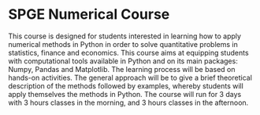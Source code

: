 # SPGE Numerical Course
This course is designed for students interested in learning how to apply numerical methods in Python in order to solve quantitative problems in statistics, finance and economics. This course aims at equipping students with computational tools available in Python and on its main packages: Numpy, Pandas and Matplotlib. The learning process will be based on hands-on activities. The general approach will be to give a brief theoretical description of the methods followed by examples, whereby students will apply themselves the methods in Python. The course will run for 3 days with 3 hours classes in the morning, and 3 hours classes in the afternoon.
